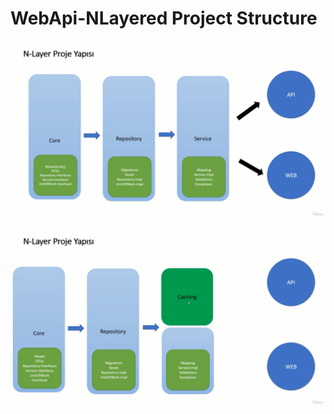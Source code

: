 # WebApi-NLayered Project Structure

![alt yazı][resim]

[resim]: https://github.com/ebubekirdgn/WebApi-NLayered/blob/main/images/nlayered.png "Resim Başlığı"

![alt text](https://github.com/ebubekirdgn/WebApi-NLayered/blob/main/images/nlayer-2.png?raw=true)

